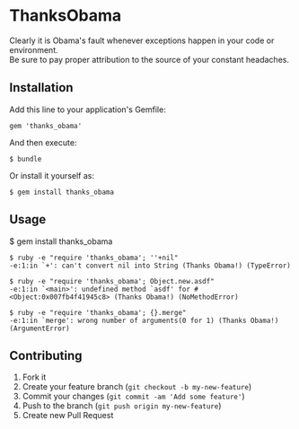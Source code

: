 # ThanksObama

Clearly it is Obama's fault whenever exceptions happen in your code or environment.  
Be sure to pay proper attribution to the source of your constant headaches.

## Installation

Add this line to your application's Gemfile:

    gem 'thanks_obama'

And then execute:

    $ bundle

Or install it yourself as:

    $ gem install thanks_obama

## Usage

$ gem install thanks_obama

    $ ruby -e "require 'thanks_obama'; ''+nil"
    -e:1:in `+': can't convert nil into String (Thanks Obama!) (TypeError)

    $ ruby -e "require 'thanks_obama'; Object.new.asdf"
    -e:1:in `<main>': undefined method `asdf' for #<Object:0x007fb4f41945c8> (Thanks Obama!) (NoMethodError)

    $ ruby -e "require 'thanks_obama'; {}.merge"
    -e:1:in `merge': wrong number of arguments(0 for 1) (Thanks Obama!) (ArgumentError)

## Contributing

1. Fork it
2. Create your feature branch (`git checkout -b my-new-feature`)
3. Commit your changes (`git commit -am 'Add some feature'`)
4. Push to the branch (`git push origin my-new-feature`)
5. Create new Pull Request
